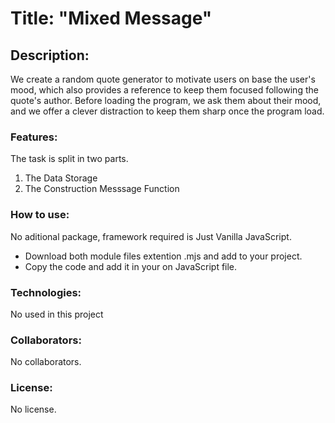 # Title: "Mixed Message"

## Description:
We create a random quote generator to motivate users on base the user's mood, which also provides a reference to keep them focused following the quote's author. Before loading the program, we ask them about their mood, and we offer a clever distraction to keep them sharp once the program load.

### Features:
The task is split in two parts.
1. The Data Storage
2. The Construction Messsage Function


### How to use:
No aditional package, framework required is Just Vanilla JavaScript. 
* Download both module files extention .mjs and add to your project.
* Copy the code and add it in your on JavaScript file.

### Technologies: 
No used in this project

### Collaborators:
No collaborators. 

### License: 
No license. 



